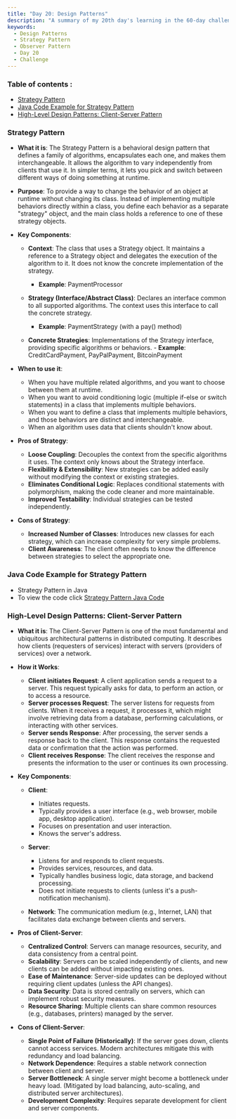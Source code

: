 ```yaml
---
title: "Day 20: Design Patterns"
description: "A summary of my 20th day's learning in the 60-day challenge, covering fundamentals of Design Patterns"
keywords:
  - Design Patterns
  - Strategy Pattern
  - Observer Pattern
  - Day 20
  - Challenge
---
```


### Table of contents :
- [Strategy Pattern](#strategy-pattern)
- [Java Code Example for Strategy Pattern](#java-code-example-for-strategy-pattern)
- [High-Level Design Patterns: Client-Server Pattern](#high-level-design-patterns-client-server-pattern)


### Strategy Pattern


- **What it is**:
The Strategy Pattern is a behavioral design pattern that defines a family of algorithms, encapsulates each one, and makes them interchangeable. It allows the algorithm to vary independently from clients that use it. In simpler terms, it lets you pick and switch between different ways of doing something at runtime.



- **Purpose**:
To provide a way to change the behavior of an object at runtime without changing its class. Instead of implementing multiple behaviors directly within a class, you define each behavior as a separate "strategy" object, and the main class holds a reference to one of these strategy objects.




- **Key Components**:

   - **Context**: The class that uses a Strategy object. It maintains a reference to a Strategy object and delegates the execution of the algorithm to it. It does not know the concrete implementation of the strategy.
        - **Example**: PaymentProcessor

   - **Strategy (Interface/Abstract Class)**: Declares an interface common to all supported algorithms. The context uses this interface to call the concrete strategy.
        - **Example**: PaymentStrategy (with a pay() method)



   - **Concrete Strategies**: Implementations of the Strategy interface, providing specific algorithms or behaviors.
         - **Example**: CreditCardPayment, PayPalPayment, BitcoinPayment
- **When to use it**:
   - When you have multiple related algorithms, and you want to choose between them at runtime.
   - When you want to avoid conditioning logic (multiple if-else or switch statements) in a class that implements multiple behaviors.
   - When you want to define a class that implements multiple behaviors, and those behaviors are distinct and interchangeable.
   - When an algorithm uses data that clients shouldn't know about.

- **Pros of Strategy**:

  - **Loose Coupling**: Decouples the context from the specific algorithms it uses. The context only knows about the Strategy interface.
  - **Flexibility & Extensibility**: New strategies can be added easily without modifying the context or existing strategies.
  - **Eliminates Conditional Logic**: Replaces conditional statements with polymorphism, making the code cleaner and more maintainable.
  - **Improved Testability**: Individual strategies can be tested independently.

- **Cons of Strategy**:

  - **Increased Number of Classes**: Introduces new classes for each strategy, which can increase complexity for very simple problems.
  - **Client Awareness**: The client often needs to know the difference between strategies to select the appropriate one.


### Java Code Example for Strategy Pattern 
- Strategy Pattern in Java
- To view the code click [Strategy Pattern Java Code](https://github.com/HarshitPachori/SystemDesign_Devops__60DaysChallenge/tree/main/Day_19/StrategyPattern.java)

### High-Level Design Patterns: Client-Server Pattern

- **What it is**:
The Client-Server Pattern is one of the most fundamental and ubiquitous architectural patterns in distributed computing. It describes how clients (requesters of services) interact with servers (providers of services) over a network.

- **How it Works**:

   - **Client initiates Request**: A client application sends a request to a server. This request typically asks for data, to perform an action, or to access a resource.
   - **Server processes Request**: The server listens for requests from clients. When it receives a request, it processes it, which might involve retrieving data from a database, performing calculations, or interacting with other services.
   - **Server sends Response**: After processing, the server sends a response back to the client. This response contains the requested data or confirmation that the action was performed.
   - **Client receives Response**: The client receives the response and presents the information to the user or continues its own processing.



- **Key Components**:

   - **Client**: 
      - Initiates requests.
      - Typically provides a user interface (e.g., web browser, mobile app, desktop application).
      - Focuses on presentation and user interaction.
      - Knows the server's address.



   - **Server**: 
      - Listens for and responds to client requests.
      - Provides services, resources, and data.
      - Typically handles business logic, data storage, and backend processing.
      - Does not initiate requests to clients (unless it's a push-notification mechanism).
   - **Network**: The communication medium (e.g., Internet, LAN) that facilitates data exchange between clients and servers.

- **Pros of Client-Server**:

   - **Centralized Control**: Servers can manage resources, security, and data consistency from a central point.
   - **Scalability**: Servers can be scaled independently of clients, and new clients can be added without impacting existing ones.
   - **Ease of Maintenance**: Server-side updates can be deployed without requiring client updates (unless the API changes).
   - **Data Security**: Data is stored centrally on servers, which can implement robust security measures.
   - **Resource Sharing**: Multiple clients can share common resources (e.g., databases, printers) managed by the server.

- **Cons of Client-Server**:

   - **Single Point of Failure (Historically)**: If the server goes down, clients cannot access services. Modern architectures mitigate this with redundancy and load balancing.
   - **Network Dependence**: Requires a stable network connection between client and server.
   - **Server Bottleneck**: A single server might become a bottleneck under heavy load. (Mitigated by load balancing, auto-scaling, and distributed server architectures).
   - **Development Complexity**: Requires separate development for client and server components.

